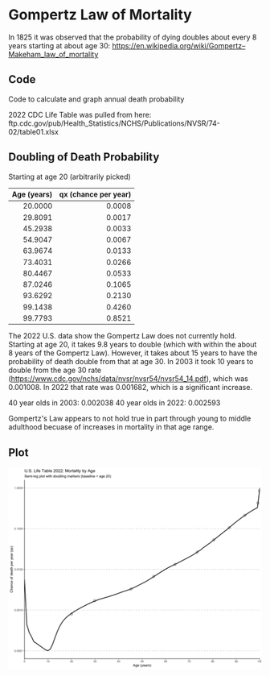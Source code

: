 # Gompertz Law of Mortality

In 1825 it was observed that the probability of dying doubles about every 8 years starting at about age 30: https://en.wikipedia.org/wiki/Gompertz–Makeham_law_of_mortality

## Code

Code to calculate and graph annual death probability

2022 CDC Life Table was pulled from here: ftp.cdc.gov/pub/Health_Statistics/NCHS/Publications/NVSR/74-02/table01.xlsx

## Doubling of Death Probability

Starting at age 20 (arbitrarily picked)

| Age (years)| qx (chance per year)|
|-----------:|--------------------:|
|     20.0000|               0.0008|
|     29.8091|               0.0017|
|     45.2938|               0.0033|
|     54.9047|               0.0067|
|     63.9674|               0.0133|
|     73.4031|               0.0266|
|     80.4467|               0.0533|
|     87.0246|               0.1065|
|     93.6292|               0.2130|
|     99.1438|               0.4260|
|     99.7793|               0.8521|

The 2022 U.S. data show the Gompertz Law does not currently hold. Starting at age 20, it takes 9.8 years to double (which with within the about 8 years of the Gompertz Law). However, it takes about 15 years to have the probability of death double from that at age 30. In 2003 it took 10 years to double from the age 30 rate (https://www.cdc.gov/nchs/data/nvsr/nvsr54/nvsr54_14.pdf), which was 0.001008. In 2022 that rate was 0.001682, which is a significant increase.

40 year olds in 2003: 0.002038
40 year olds in 2022: 0.002593

Gompertz's Law appears to not hold true in part through young to middle adulthood becuase of increases in mortality in that age range.

## Plot

![Semi-log plot showing probability of death by age](GompertzPlot.png)
